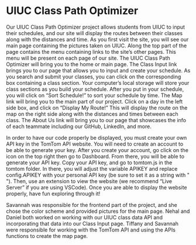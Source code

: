 # UIUC Class Path Optimizer

  Our UIUC Class Path Optimizer project allows students from UIUC to input their schedules, and our site will display the routes between their classes along with the distances and time.
  As you first visit the site, you will see our main page containing the pictures taken on UIUC. Along the top part of the page contains the menu containing links to the site’s other pages. This menu will be present on each page of our site. The UIUC Class Path Optimizer will bring you to the home or main page.
  The Class Input link brings you to our page that allows you to input and create your schedule. As you search and submit your classes, you can click on the corresponding box containing a class section. Your computer’s local storage will store your class sections as you build your schedule. After you put in your schedule, you will click on “Sort Schedule!” to sort your schedule by time.
  The Map link will bring you to the main part of our project. Click on a day in the left side box, and click on “Display My Route!” This will display the route on the map on the right side along with the  distances and times between each class.
The About Us link will bring you to our page that showcases the info of each teammate including our GitHub, LinkedIn, and more.

In order to have our code properly be displayed, you must create your own API key in the TomTom API website. You will need to create an account to be able to generate your key. After you create your account, go click on the icon on the top right then go to Dashboard. From there, you will be able to generate your API key. Copy your API key, and go to tomtom.js in the tomtom folder. In there, you will adjust the variable APIKEY and replace config.APIKEY with your personal API key (be sure to set it as a string with " "). Then, use an extension to view the website (we recommend “Live Server” if you are using VSCode). Once you are able to display the website properly, have fun exploring through it! 

Savannah was responsible for the frontend part of the project, and she chose the color scheme and provided pictures for the main page.
Nehal and Daniel both worked on working with our UIUC class data API and incorporating that data into our Class Input page.
Tiffany and Savannah were responsible for working with the TomTom API and using the APIs functions to create the map page.
